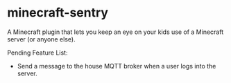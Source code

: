 # minecraft-sentry
A Minecraft plugin that lets you keep an eye on your kids use of a Minecraft server (or anyone else).

Pending Feature List:

* Send a message to the house MQTT broker when a user logs into the server.

